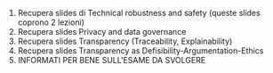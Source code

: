 1. Recupera slides di Technical robustness and safety (queste slides coprono 2 lezioni)
2. Recupera slides Privacy and data governance
3. Recupera slides Transparency (Traceability, Explainability)
4. Recupera slides Transparency as Defisibility-Argumentation-Ethics
5. INFORMATI PER BENE SULL'ESAME DA SVOLGERE
